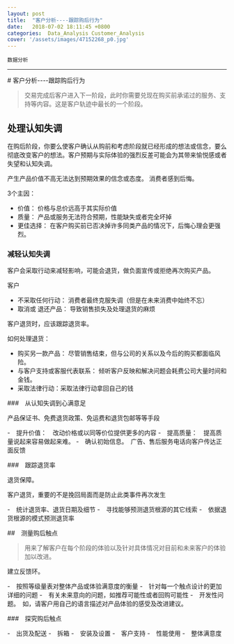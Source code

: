 ```yaml
---
layout: post
title:  "客户分析----跟踪购后行为"
date:   2018-07-02 18:11:45 +0800
categories:  Data_Analysis Customer_Analysis
cover: '/assets/images/47152268_p0.jpg'
---
```


`数据分析`

---

﻿# 客户分析----跟踪购后行为

> 交易完成后客户进入下一阶段，此时你需要兑现在购买前承诺过的服务、支持等内容。这是客户轨迹中最长的一个阶段。

## 处理认知失调

在购后阶段，你要么使客户确认从购前和考虑阶段就已经形成的想法或信念，要么彻底改变客户的想法。客户预期与实际体验的强烈反差可能会为其带来愉悦感或者失望和认知失调。

产生产品价值不高无法达到预期效果的信念或态度。 消费者感到后悔。

3个主因：
- 价值： 价格与总价远高于其实际价值
- 质量： 产品或服务无法符合预期，性能缺失或者完全坏掉
- 更佳选择： 在客户购买前已否决掉许多同类产品的情况下，后悔心理会更强烈。

### 减轻认知失调

客户会采取行动来减轻影响，可能会退货，做负面宣传或拒绝再次购买产品。

客户
- 不采取任何行动： 消费者最终克服失调（但是在未来消费中始终不忘）
- 取消或 退还产品： 导致销售损失及处理退货的麻烦

客户退货时，应该跟踪退货率。

如何处理退货：
- 购买另一款产品： 尽管销售结束，但与公司的关系以及今后的购买都面临风险。
- 与客户支持或客服代表联系： 倾听客户反映和解决问题会耗费公司大量时间和金钱。
- 采取法律行动：采取法律行动拿回自己的钱

###　从认知失调到心满意足

产品保证书、免费退货政策、免运费和退货包邮等等手段

-　提升价值：　改动价格或以同等价位提供更多的内容
-　提高质量：　提高质量说起来容易做起来难。
-　确认初始信息。　广告、售后服务电话向客户传达正面反馈

###　跟踪退货率

退货保障。

客户退货，重要的不是挽回局面而是防止此类事件再次发生

-　统计退货率、退货日期及细节
-　寻找能够预测退货根源的其它线索
-　依据退货根源的模式预测退货率

##　测量购后触点

> 用来了解客户在每个阶段的体验以及针对具体情况对目前和未来客户的体验加以改进。

建立反馈环。

-　按照等级量表对整体产品或体验满意度的衡量
-　针对每一个触点设计的更加详细的问题
-　有关未来意向的问题，如推荐可能性或者回购可能性
-　开发性问题。　如，请客户用自己的语言描述对产品体验的感受及改进建议。

###　探究购后触点

-　出货及配送
-　拆箱
-　安装及设置
-　客户支持
-　性能使用
-　整体满意度

